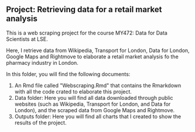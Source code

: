 ## Project: Retrieving data for a retail market analysis

This is a web scraping project for the course MY472: Data for Data Scientists at LSE.

Here, I retrieve data from Wikipedia, Transport for London, Data for London, Google Maps and Rightmove to elaborate a retail market analysis fo the pharmacy industry in London.

In this folder, you will find the following documents:

1. An Rmd file called "Webscraping.Rmd" that contains the Rmarkdown with all the code crated to elaborate this project. 
2. Data folder: Here you will find all data downloaded through public websites (such as Wikipedia, Transport for London, and Data for London), and the scraped data from Google Maps and Rightmove.
3. Outputs folder: Here you will find all charts that I created to show the results of the project.
